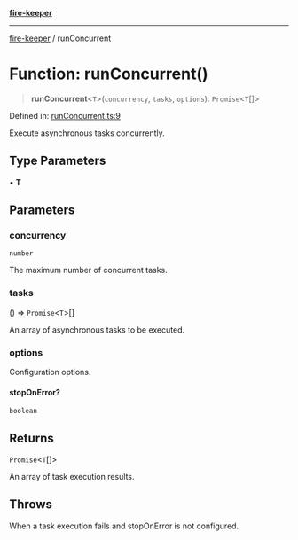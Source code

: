 [**fire-keeper**](../README.md)

***

[fire-keeper](../README.md) / runConcurrent

# Function: runConcurrent()

> **runConcurrent**\<`T`\>(`concurrency`, `tasks`, `options`): `Promise`\<`T`[]\>

Defined in: [runConcurrent.ts:9](https://github.com/phonowell/fire-keeper/blob/862cc844119f7a539be35ffaeee5bfb3fdb4b3cd/src/runConcurrent.ts#L9)

Execute asynchronous tasks concurrently.

## Type Parameters

• **T**

## Parameters

### concurrency

`number`

The maximum number of concurrent tasks.

### tasks

() => `Promise`\<`T`\>[]

An array of asynchronous tasks to be executed.

### options

Configuration options.

#### stopOnError?

`boolean`

## Returns

`Promise`\<`T`[]\>

An array of task execution results.

## Throws

When a task execution fails and stopOnError is not configured.
